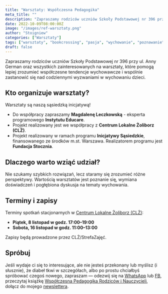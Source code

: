 ```yaml
---
title: "Warsztaty: Współczesna Pedagogika"
meta_title: ""
description: "Zapraszamy rodziców uczniów Szkoły Podstawowej nr 396 przy ul. Anny German oraz wszystkich zainteresowanych na warsztaty, które pomogą lepiej zrozumieć współczesne tendencje wychowawcze i wspólnie zastanowić się nad codziennymi wyzwaniami w wychowaniu dzieci."
date: 2022-10-09T08:00:00Z
image: "/images/ref-warsztaty.png"
author: "Stoigniew"
categories: ["Warsztaty"]
tags: ["warsztaty", "bookcrossing", "pasja", "wychowanie", "poznawanie"]
draft: false
---
```


Zapraszamy rodziców uczniów Szkoły Podstawowej nr 396 przy ul. Anny German oraz wszystkich zainteresowanych na warsztaty, które pomogą lepiej zrozumieć współczesne tendencje wychowawcze i wspólnie zastanowić się nad codziennymi wyzwaniami w wychowaniu dzieci.

## Kto organizuje warsztaty?
Warsztaty są naszą sąsiedzką inicjatywą!
* Do współpracy zapraszamy **Magdalenę Leczkowską** - eksperta programowego **Instytutu Educare**.   
* Projekt realizowany jest we współpracy z **Centrum Lokalne Żoliborz (CLŻ)**.
* Projekt realizowany w ramach programu **Inicjatywy Sąsiedzkie**, finansowanego ze środków m.st. Warszawa. Realizatorem programu jest **Fundacja Stocznia**.

## Dlaczego warto wziąć udział?
Nie szukamy szybkich rozwiązań, lecz staramy się zrozumieć różne perspektywy. Wartością warsztatów jest poznanie się, wymiana doświadczeń i pogłębiona dyskusja na tematy wychowania.

## Terminy i zapisy

Terminy spotkań stacjonarnych w [Centrum Lokalne Żoliborz (CLŻ)](https://www.facebook.com/CLZoliborz/):
*  **Piątek, 8 listopad w godz. 17:00–19:00**
*  **Sobota, 16 listopad w godz. 11:00–13:00**

Zapisy będą prowadzone przez CLŻ/StrefaZajęć.

## Spróbuj

Jeśli wydaje ci się to interesujące, ale nie jesteś przekonany lub myślisz (i słusznie), że diabeł tkwi w szczegółach, albo po prostu chciałbyś spróbować czegoś nowego, zapraszam — odezwij się na [WhatsApp](https://l.facebook.com/l.php?u=https%3A%2F%2Fapi.whatsapp.com%2Fsend%3Fphone%3D%252B48724139135%26app%3Dfacebook%26entry_point%3Dpage_cta%26fbclid%3DIwZXh0bgNhZW0CMTAAAR2WLFdxfTWnBIuKYU9Il8pcqeq1yQeFNzHgty5t1dkrCtcBUJaeF51uIsI_aem_bV7XM4uEaLxQHxX34dXPrA&h=AT0EfWYY8cQal8xUYhKa8xjtLF5Jy78dQvmpidaCAYc51SNBFod1JebZVdkYxHIpZkS-R5UoPuVLJWpMqRQ3-ooxgmya8DKjK4dcLNzdingGe36IASr_YnuYhVxR2vzARFJZtA) lub [FB](https://www.facebook.com/szkolaodpodstaw/), przeczytaj książkę [Współczesna Pedagogika Rodziców i Nauczycieli](/blog/wspolczesna-pedagogika-rodzicow-i-nauczycieli), dołącz do mojego [newslettera](/newsletter).

